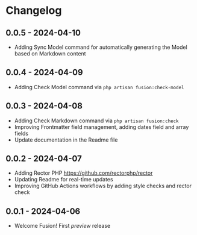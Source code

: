 # Changelog

## 0.0.5 - 2024-04-10
- Adding Sync Model command for automatically generating the Model based on Markdown content

## 0.0.4 - 2024-04-09
- Adding Check Model command via `php artisan fusion:check-model`

## 0.0.3 - 2024-04-08
- Adding Check Markdown command via `php artisan fusion:check`
- Improving Frontmatter field management, adding dates field and array fields
- Update documentation in the Readme file

## 0.0.2 - 2024-04-07
- Adding Rector PHP https://github.com/rectorphp/rector
- Updating Readme for real-time updates
- Improving GitHub Actions workflows by adding style checks and rector check

## 0.0.1 - 2024-04-06

- Welcome Fusion! First *preview* release
